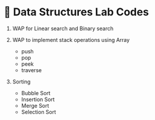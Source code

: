 # 📘 Data Structures Lab Codes

1. WAP for Linear search and Binary search
2. WAP to implement stack operations using Array
    - push
    - pop
    - peek
    - traverse
3. Sorting
    <!-- Program 3(a) -->
    <!-- 20-08-24 date -->

    - Bubble Sort
    - Insertion Sort

    <!-- Program 3(b) -->
    <!-- 27-08-24 date -->

    - Merge Sort
    - Selection Sort
